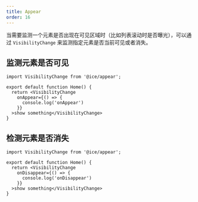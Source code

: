 ```yaml
---
title: Appear
order: 16
---
```


当需要监测一个元素是否出现在可见区域时（比如列表滚动时是否曝光），可以通过 `VisibilityChange` 来监测指定元素是否当前可见或者消失。

## 监测元素是否可见

```tsx
import VisibilityChange from '@ice/appear';

export default function Home() {
  return <VisibilityChange
    onAppear={() => {
      console.log('onAppear')
    }}
  >show something</VisibilityChange>
}
```

## 检测元素是否消失

```tsx
import VisibilityChange from '@ice/appear';

export default function Home() {
  return <VisibilityChange
    onDisappear={() => {
      console.log('onDisappear')
    }}
  >show something</VisibilityChange>
}
```
